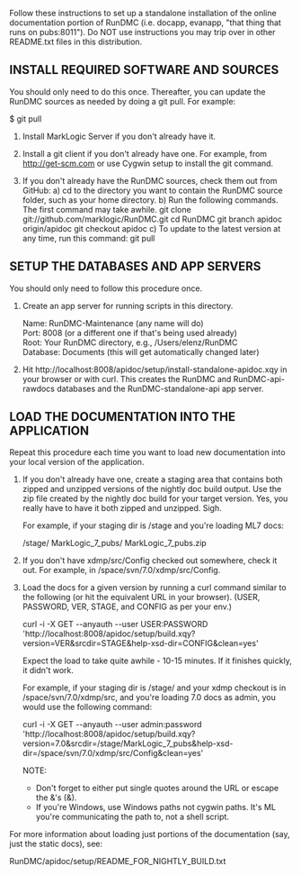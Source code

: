 Follow these instructions to set up a standalone installation of the
online documentation portion of RunDMC (i.e. docapp, evanapp, "that thing
that runs on pubs:8011"). Do NOT use instructions you may trip over in
other README.txt files in this distribution.

INSTALL REQUIRED SOFTWARE AND SOURCES 
-------------------------------------
You should only need to do this once. Thereafter, you can update the
RunDMC sources as needed by doing a git pull. For example:

  $ git pull

1. Install MarkLogic Server if you don't already have it.

2. Install a git client if you don't already have one. For example,
   from http://get-scm.com or use Cygwin setup to install the git command.

3. If you don't already have the RunDMC sources, check them out from GitHub:
   a) cd to the directory you want to contain the RunDMC source folder,
      such as your home directory.
   b) Run the following commands. The first command may take awhile.
      git clone git://github.com/marklogic/RunDMC.git
      cd RunDMC
      git branch apidoc origin/apidoc
      git checkout apidoc
   c) To update to the latest version at any time, run this command:
      git pull


SETUP THE DATABASES AND APP SERVERS
-----------------------------------
You should only need to follow this procedure once.

1. Create an app server for running scripts in this directory.

    Name: RunDMC-Maintenance (any name will do)  
    Port: 8008 (or a different one if that's being used already)  
    Root: Your RunDMC directory, e.g., /Users/elenz/RunDMC  
    Database: Documents (this will get automatically changed later)  

2. Hit http://localhost:8008/apidoc/setup/install-standalone-apidoc.xqy 
   in your browser or with curl. This creates the RunDMC and
   RunDMC-api-rawdocs databases and the RunDMC-standalone-api app server.


LOAD THE DOCUMENTATION INTO THE APPLICATION
-------------------------------------------
Repeat this procedure each time you want to load new documentation
into your local version of the application.

1. If you don't already have one, create a staging area that contains
   both zipped and unzipped versions of the nightly doc build output.
   Use the zip file created by the nightly doc build for your target version.
   Yes, you really have to have it both zipped and unzipped. Sigh.
 
   For example, if your staging dir is /stage and you're loading ML7 docs:

     /stage/
       MarkLogic_7_pubs/
       MarkLogic_7_pubs.zip

2. If you don't have xdmp/src/Config checked out somewhere, check it out.
   For example, in /space/svn/7.0/xdmp/src/Config.

3. Load the docs for a given version by running a curl command similar to
   the following (or hit the equivalent URL in your browser). (USER,
   PASSWORD, VER, STAGE, and CONFIG as per your env.)

     curl -i -X GET --anyauth --user USER:PASSWORD \
       'http://localhost:8008/apidoc/setup/build.xqy?version=VER&srcdir=STAGE&help-xsd-dir=CONFIG&clean=yes'

   Expect the load to take quite awhile - 10-15 minutes. If it finishes
   quickly, it didn't work.

   For example, if your staging dir is /stage/ and your xdmp checkout is
   in /space/svn/7.0/xdmp/src, and you're loading 7.0 docs as admin, you 
   would use the following command:

     curl -i -X GET --anyauth --user admin:password \
       'http://localhost:8008/apidoc/setup/build.xqy?version=7.0&srcdir=/stage/MarkLogic_7_pubs&help-xsd-dir=/space/svn/7.0/xdmp/src/Config&clean=yes'

   NOTE:
   - Don't forget to either put single quotes around the URL or escape
     the &'s (\&).
   - If you're Windows, use Windows paths not cygwin paths. It's ML you're
     communicating the path to, not a shell script.


For more information about loading just portions of the documentation
(say, just the static docs), see:

   RunDMC/apidoc/setup/README_FOR_NIGHTLY_BUILD.txt

